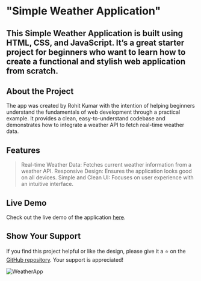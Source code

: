 # "Simple Weather Application"

## This Simple Weather Application is built using HTML, CSS, and JavaScript. It’s a great starter project for beginners who want to learn how to create a functional and stylish web application from scratch.

## About the Project
The app was created by Rohit Kumar with the intention of helping beginners understand the fundamentals of web development through a practical example. It provides a clean, easy-to-understand codebase and demonstrates how to integrate a weather API to fetch real-time weather data.

## Features
> Real-time Weather Data: Fetches current weather information from a weather API.
> Responsive Design: Ensures the application looks good on all devices.
> Simple and Clean UI: Focuses on user experience with an intuitive interface.

## Live Demo
Check out the live demo of the application <a href="https://rohit21oc.github.io/Wheather-App/">here</a>.


## Show Your Support
If you find this project helpful or like the design, please give it a ⭐ on the <a href="https://github.com/rohit21oc/Wheather-App"> GitHub repository</a>. Your support is appreciated!

![WeatherApp]([https://user-images.githubusercontent.com/42378118/99897986-fd02dc00-2cc3-11eb-9cac-f5b577bfef40.png](https://rohit21oc.github.io/Wheather-App/))

